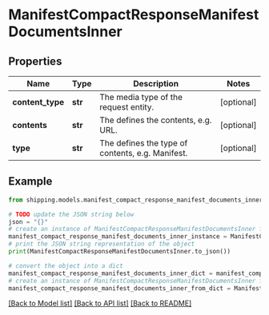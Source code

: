 # ManifestCompactResponseManifestDocumentsInner


## Properties

Name | Type | Description | Notes
------------ | ------------- | ------------- | -------------
**content_type** | **str** | The media type of the request entity. | [optional] 
**contents** | **str** | The defines the contents, e.g. URL. | [optional] 
**type** | **str** | The defines the type of contents, e.g. Manifest. | [optional] 

## Example

```python
from shipping.models.manifest_compact_response_manifest_documents_inner import ManifestCompactResponseManifestDocumentsInner

# TODO update the JSON string below
json = "{}"
# create an instance of ManifestCompactResponseManifestDocumentsInner from a JSON string
manifest_compact_response_manifest_documents_inner_instance = ManifestCompactResponseManifestDocumentsInner.from_json(json)
# print the JSON string representation of the object
print(ManifestCompactResponseManifestDocumentsInner.to_json())

# convert the object into a dict
manifest_compact_response_manifest_documents_inner_dict = manifest_compact_response_manifest_documents_inner_instance.to_dict()
# create an instance of ManifestCompactResponseManifestDocumentsInner from a dict
manifest_compact_response_manifest_documents_inner_from_dict = ManifestCompactResponseManifestDocumentsInner.from_dict(manifest_compact_response_manifest_documents_inner_dict)
```
[[Back to Model list]](../README.md#documentation-for-models) [[Back to API list]](../README.md#documentation-for-api-endpoints) [[Back to README]](../README.md)


